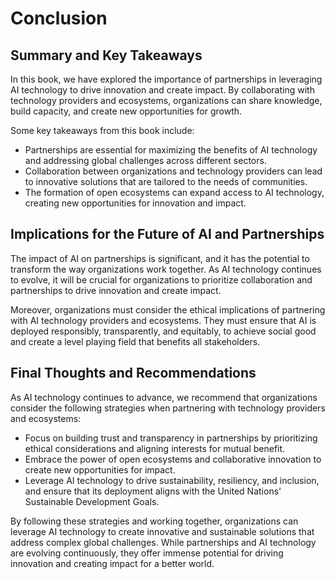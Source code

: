 # Conclusion

Summary and Key Takeaways
-------------------------

In this book, we have explored the importance of partnerships in leveraging AI technology to drive innovation and create impact. By collaborating with technology providers and ecosystems, organizations can share knowledge, build capacity, and create new opportunities for growth.

Some key takeaways from this book include:

* Partnerships are essential for maximizing the benefits of AI technology and addressing global challenges across different sectors.
* Collaboration between organizations and technology providers can lead to innovative solutions that are tailored to the needs of communities.
* The formation of open ecosystems can expand access to AI technology, creating new opportunities for innovation and impact.

Implications for the Future of AI and Partnerships
--------------------------------------------------

The impact of AI on partnerships is significant, and it has the potential to transform the way organizations work together. As AI technology continues to evolve, it will be crucial for organizations to prioritize collaboration and partnerships to drive innovation and create impact.

Moreover, organizations must consider the ethical implications of partnering with AI technology providers and ecosystems. They must ensure that AI is deployed responsibly, transparently, and equitably, to achieve social good and create a level playing field that benefits all stakeholders.

Final Thoughts and Recommendations
----------------------------------

As AI technology continues to advance, we recommend that organizations consider the following strategies when partnering with technology providers and ecosystems:

* Focus on building trust and transparency in partnerships by prioritizing ethical considerations and aligning interests for mutual benefit.
* Embrace the power of open ecosystems and collaborative innovation to create new opportunities for impact.
* Leverage AI technology to drive sustainability, resiliency, and inclusion, and ensure that its deployment aligns with the United Nations' Sustainable Development Goals.

By following these strategies and working together, organizations can leverage AI technology to create innovative and sustainable solutions that address complex global challenges. While partnerships and AI technology are evolving continuously, they offer immense potential for driving innovation and creating impact for a better world.